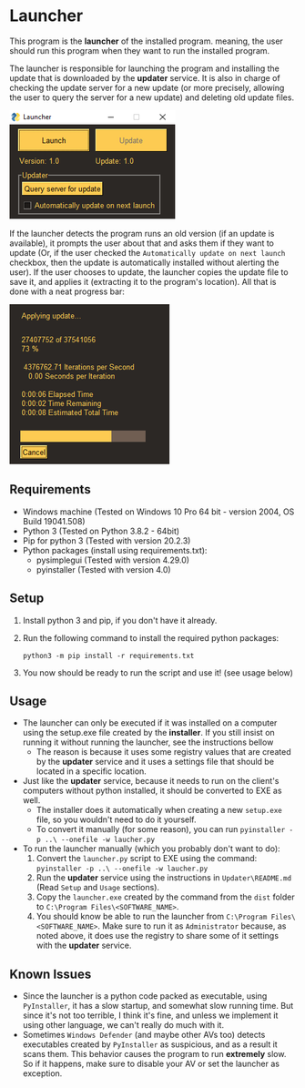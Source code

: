 # Launcher

This program is the **launcher** of the installed program. meaning, the user should run this program when they want to run the installed program.

The launcher is responsible for launching the program and installing the update that is downloaded by the **updater** service. It is also in charge of checking the update server for a new update (or more precisely, allowing the user to query the server for a new update) and deleting old update files.

![launcher.png](..\Images\launcher.png)

If the launcher detects the program runs an old version (if an update is available), it prompts the user about that and asks them if they want to update (Or, if the user checked the `Automatically update on next launch` checkbox, then the update is automatically installed without alerting the user). If the user chooses to update, the launcher copies the update file to save it, and applies it (extracting it to the program's location). All that is done with a neat progress bar:

![update.png](..\Images\update.png)

## Requirements

* Windows machine (Tested on Windows 10 Pro 64 bit - version 2004, OS Build 19041.508)
* Python 3 (Tested on Python 3.8.2 - 64bit)
* Pip for python 3 (Tested with version 20.2.3)
* Python packages (install using requirements.txt):
  * pysimplegui (Tested with version 4.29.0)
  * pyinstaller (Tested with version 4.0)

## Setup

1. Install python 3 and pip, if you don't have it already.

3. Run the following command to install the required python packages:

   ```batch
   python3 -m pip install -r requirements.txt
   ```

5. You now should be ready to run the script and use it! (see usage below)

## Usage

* The launcher can only be executed if it was installed on a computer using the setup.exe file created by the **installer**. If you still insist on running it without running the launcher, see the instructions bellow
  * The reason is because it uses some registry values that are created by the **updater** service and it uses a settings file that should be located in a specific location.
* Just like the **updater** service, because it needs to run on the client's computers without python installed, it should be converted to EXE as well.
  * The installer does it automatically when creating a new `setup.exe` file, so you wouldn't need to do it yourself.
  * To convert it manually (for some reason), you can run `pyinstaller -p ..\ --onefile -w laucher.py`
* To run the launcher manually (which you probably don't want to do):
  1. Convert the `launcher.py` script to EXE using the command: `pyinstaller -p ..\ --onefile -w laucher.py`
  2. Run the **updater** service using the instructions in `Updater\README.md` (Read `Setup` and `Usage` sections).
  3. Copy the `launcher.exe` created by the command from the `dist` folder to `C:\Program Files\<SOFTWARE_NAME>`.
  4. You should know be able to run the launcher from `C:\Program Files\<SOFTWARE_NAME>`. Make sure to run it as `Administrator` because, as noted above, it does use the registry to share some of it settings with the **updater** service.

## Known Issues

* Since the launcher is a python code packed as executable, using `PyInstaller`, it has a slow startup, and somewhat slow running time. But since it's not too terrible, I think it's fine, and unless we implement it using other language, we can't really do much with it.
* Sometimes `Windows Defender` (and maybe other AVs too) detects executables created by `PyInstaller` as suspicious, and as a result it scans them. This behavior causes the program to run **extremely** slow. So if it happens, make sure to disable your AV or set the launcher as exception.